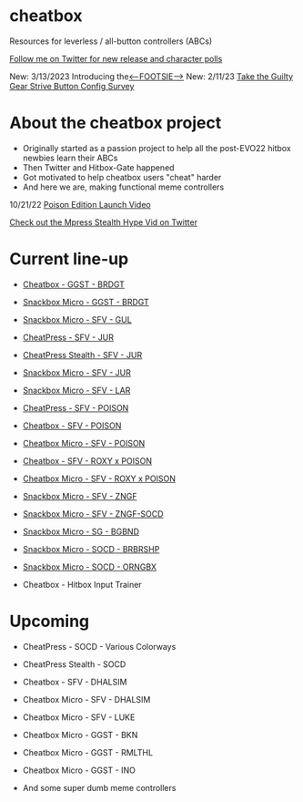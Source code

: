 # cheatbox
Resources for leverless / all-button controllers (ABCs)

[Follow me on Twitter for new release and character polls](https://twitter.com/noe_perez_)

New: 3/13/2023 Introducing the[<--FOOTSIE-->](https://twitter.com/noe_perez_/status/1635315256405938176)
New: 2/11/23 [Take the Guilty Gear Strive Button Config Survey](https://forms.gle/ULHLjqMXmv5ZENAA9)

# About the cheatbox project
- Originally started as a passion project to help all the post-EVO22 hitbox newbies learn their ABCs
- Then Twitter and Hitbox-Gate happened
- Got motivated to help cheatbox users "cheat" harder
- And here we are, making functional meme controllers

10/21/22 [Poison Edition Launch Video](https://twitter.com/noe_perez_/status/1583488518348677120)

[Check out the Mpress Stealth Hype Vid on Twitter](https://twitter.com/noe_perez_/status/1565812427530420225)

# Current line-up
- [Cheatbox - GGST - BRDGT](https://twitter.com/noe_perez_/status/1638570048884178950)
- [Snackbox Micro - GGST - BRDGT](https://twitter.com/noe_perez_/status/1634728157243637766)

- [Snackbox Micro - SFV - GUL](https://twitter.com/noe_perez_/status/1619028822489460736)
- [CheatPress - SFV - JUR](https://twitter.com/noe_perez_/status/1584354839945183232)
- [CheatPress Stealth - SFV - JUR](https://twitter.com/noe_perez_/status/1570083703308574725)
- [Snackbox Micro - SFV - JUR](https://twitter.com/noe_perez_/status/1584354839945183232)
- [Snackbox Micro - SFV - LAR](https://twitter.com/noe_perez_/status/1576731258339864576)
- [CheatPress - SFV - POISON](https://twitter.com/noe_perez_/status/1583488518348677120)
- [Cheatbox - SFV - POISON](https://twitter.com/noe_perez_/status/1583616455249399808)
- [Cheatbox Micro - SFV - POISON](https://twitter.com/noe_perez_/status/1584944122330337283)
- [Cheatbox - SFV - ROXY x POISON](https://twitter.com/noe_perez_/status/1587867720065900549)
- [Cheatbox Micro - SFV - ROXY x POISON](https://twitter.com/noe_perez_/status/1591116780088725504)
- [Snackbox Micro - SFV - ZNGF](https://twitter.com/noe_perez_/status/1573340315867570176)
- [Snackbox Micro - SFV - ZNGF-SOCD](https://twitter.com/noe_perez_/status/1573340315867570176)

- [Snackbox Micro - SG - BGBND](https://twitter.com/noe_perez_/status/1614702423410626562)

- [Snackbox Micro - SOCD - BRBRSHP](https://twitter.com/noe_perez_/status/1570630760545292289)
- [Snackbox Micro - SOCD - ORNGBX](https://twitter.com/noe_perez_/status/1579558010036555776)
- Cheatbox - Hitbox Input Trainer

# Upcoming
- CheatPress - SOCD - Various Colorways
- CheatPress Stealth - SOCD

- Cheatbox - SFV - DHALSIM
- Cheatbox Micro - SFV - DHALSIM
- Cheatbox Micro - SFV - LUKE

- Cheatbox Micro - GGST - BKN
- Cheatbox Micro - GGST - RMLTHL
- Cheatbox Micro - GGST - INO
- And some super dumb meme controllers
